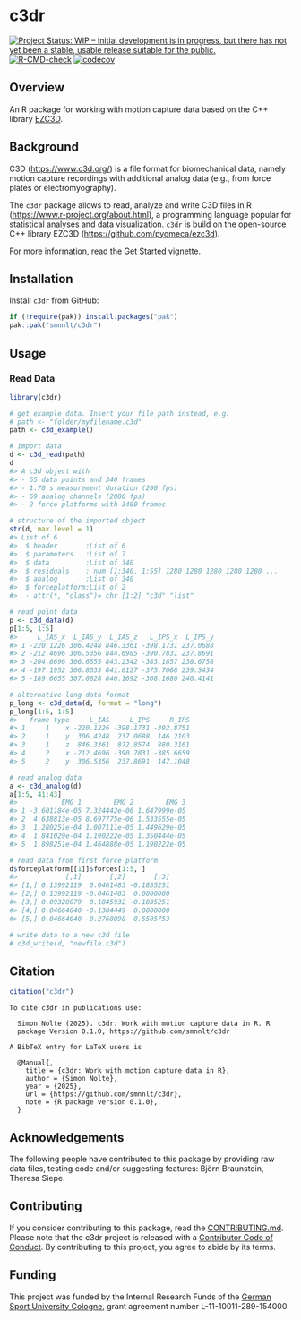 # c3dr


<!-- README.md is generated from README.qmd. Please edit that file -->

<!-- badges: start -->

[![Project Status: WIP – Initial development is in progress, but there
has not yet been a stable, usable release suitable for the
public.](https://www.repostatus.org/badges/latest/wip.svg)](https://www.repostatus.org/#wip)
[![R-CMD-check](https://github.com/smnnlt/c3dr/actions/workflows/R-CMD-check.yaml/badge.svg)](https://github.com/smnnlt/c3dr/actions/workflows/R-CMD-check.yaml)
[![codecov](https://codecov.io/gh/smnnlt/c3dr/graph/badge.svg?token=BTRQJ0A831)](https://app.codecov.io/gh/smnnlt/c3dr)

<!-- badges: end -->

## Overview

An R package for working with motion capture data based on the C++
library [EZC3D](https://github.com/pyomeca/ezc3d).

## Background

C3D (<https://www.c3d.org/>) is a file format for biomechanical data,
namely motion capture recordings with additional analog data (e.g., from
force plates or electromyography).

The `c3dr` package allows to read, analyze and write C3D files in R
(<https://www.r-project.org/about.html>), a programming language popular
for statistical analyses and data visualization. `c3dr` is build on the
open-source C++ library EZC3D (<https://github.com/pyomeca/ezc3d>).

For more information, read the [Get
Started](https://smnnlt.github.io/c3dr/articles/c3dr.html) vignette.

## Installation

Install `c3dr` from GitHub:

``` r
if (!require(pak)) install.packages("pak")
pak::pak("smnnlt/c3dr")
```

## Usage

### Read Data

``` r
library(c3dr)

# get example data. Insert your file path instead, e.g.
# path <- "folder/myfilename.c3d"
path <- c3d_example()

# import data
d <- c3d_read(path)
d
#> A c3d object with
#> - 55 data points and 340 frames
#> - 1.70 s measurement duration (200 fps)
#> - 69 analog channels (2000 fps)
#> - 2 force platforms with 3400 frames

# structure of the imported object
str(d, max.level = 1)
#> List of 6
#>  $ header       :List of 6
#>  $ parameters   :List of 7
#>  $ data         :List of 340
#>  $ residuals    : num [1:340, 1:55] 1280 1280 1280 1280 1280 ...
#>  $ analog       :List of 340
#>  $ forceplatform:List of 2
#>  - attr(*, "class")= chr [1:2] "c3d" "list"

# read point data
p <- c3d_data(d)
p[1:5, 1:5]
#>     L_IAS_x  L_IAS_y  L_IAS_z   L_IPS_x  L_IPS_y
#> 1 -220.1226 306.4248 846.3361 -398.1731 237.0688
#> 2 -212.4696 306.5356 844.6985 -390.7831 237.8691
#> 3 -204.8696 306.6555 843.2342 -383.1857 238.6758
#> 4 -197.1952 306.8035 841.6127 -375.7068 239.5434
#> 5 -189.6655 307.0628 840.1692 -368.1680 240.4141

# alternative long data format
p_long <- c3d_data(d, format = "long")
p_long[1:5, 1:5]
#>   frame type     L_IAS     L_IPS     R_IPS
#> 1     1    x -220.1226 -398.1731 -392.8751
#> 2     1    y  306.4248  237.0688  146.2103
#> 3     1    z  846.3361  872.8574  880.3161
#> 4     2    x -212.4696 -390.7831 -385.6659
#> 5     2    y  306.5356  237.8691  147.1048

# read analog data
a <- c3d_analog(d)
a[1:5, 41:43]
#>           EMG 1        EMG 2        EMG 3
#> 1 -3.601184e-05 7.324442e-06 1.647999e-05
#> 2  4.638813e-05 8.697775e-06 1.533555e-05
#> 3  1.280251e-04 1.007111e-05 1.449629e-05
#> 4  1.841029e-04 1.190222e-05 1.350444e-05
#> 5  1.898251e-04 1.464888e-05 1.190222e-05

# read data from first force platform
d$forceplatform[[1]]$forces[1:5, ]
#>            [,1]       [,2]       [,3]
#> [1,] 0.13992119  0.0461483 -0.1835251
#> [2,] 0.13992119 -0.0461483  0.0000000
#> [3,] 0.09328079  0.1845932 -0.1835251
#> [4,] 0.04664040 -0.1384449  0.0000000
#> [5,] 0.04664040 -0.2768898  0.5505753

# write data to a new c3d file
# c3d_write(d, "newfile.c3d")
```

## Citation

``` r
citation("c3dr")
```

    To cite c3dr in publications use:

      Simon Nolte (2025). c3dr: Work with motion capture data in R. R
      package Version 0.1.0, https://github.com/smnnlt/c3dr

    A BibTeX entry for LaTeX users is

      @Manual{,
        title = {c3dr: Work with motion capture data in R},
        author = {Simon Nolte},
        year = {2025},
        url = {https://github.com/smnnlt/c3dr},
        note = {R package version 0.1.0},
      }

## Acknowledgements

The following people have contributed to this package by providing raw
data files, testing code and/or suggesting features: Björn Braunstein,
Theresa Siepe.

## Contributing

If you consider contributing to this package, read the
[CONTRIBUTING.md](https://github.com/smnnlt/c3dr/blob/main/.github/CONTRIBUTING.md).
Please note that the c3dr project is released with a [Contributor Code
of
Conduct](https://github.com/smnnlt/c3dr/blob/main/CODE_OF_CONDUCT.md).
By contributing to this project, you agree to abide by its terms.

## Funding

This project was funded by the Internal Research Funds of the [German
Sport University Cologne](https://www.dshs-koeln.de/english/), grant
agreement number L-11-10011-289-154000.

